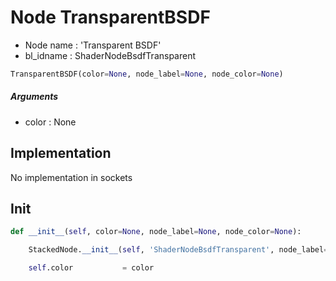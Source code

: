 # Node TransparentBSDF

- Node name : 'Transparent BSDF'
- bl_idname : ShaderNodeBsdfTransparent


``` python
TransparentBSDF(color=None, node_label=None, node_color=None)
```
##### Arguments

- color : None

## Implementation

No implementation in sockets

## Init

``` python
def __init__(self, color=None, node_label=None, node_color=None):

    StackedNode.__init__(self, 'ShaderNodeBsdfTransparent', node_label=node_label, node_color=node_color)

    self.color           = color
```
